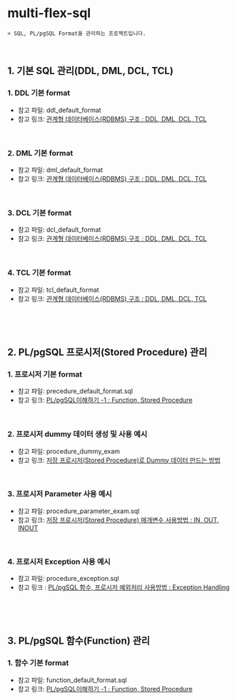 # multi-flex-sql

    > SQL, PL/pgSQL Format을 관리하는 프로젝트입니다.

<br/>

## 1. 기본 SQL 관리(DDL, DML, DCL, TCL)

### 1. DDL 기본 format

- 참고 파일: ddl_default_format
- 참고 링크: [관계형 데이터베이스(RDBMS) 구조 : DDL, DML, DCL, TCL](https://adjh54.tistory.com/314)

<br/>

### 2. DML 기본 format

- 참고 파일: dml_default_format
- 참고 링크: [관계형 데이터베이스(RDBMS) 구조 : DDL, DML, DCL, TCL](https://adjh54.tistory.com/314)

<br/>

### 3. DCL 기본 format

- 참고 파일: dcl_default_format
- 참고 링크: [관계형 데이터베이스(RDBMS) 구조 : DDL, DML, DCL, TCL](https://adjh54.tistory.com/314)

<br/>

### 4. TCL 기본 format

- 참고 파일: tcl_default_format
- 참고 링크: [관계형 데이터베이스(RDBMS) 구조 : DDL, DML, DCL, TCL](https://adjh54.tistory.com/314)

<br/>
<br/>
<br/>

## 2. PL/pgSQL 프로시저(Stored Procedure) 관리

### 1. 프로시저 기본 format

- 참고 파일: precedure_default_format.sql
- 참고 링크: [PL/pgSQL이해하기 -1 : Function, Stored Procedure](https://adjh54.tistory.com/159)

<br/>

### 2. 프로시저 dummy 데이터 생성 및 사용 예시

- 참고 파일: procedure_dummy_exam
- 참고 링크: [저장 프로시저(Stored Procedure)로 Dummy 데이터 만드는 방법](https://adjh54.tistory.com/401)

<br/>

### 3. 프로시저 Parameter 사용 예시

- 참고 파일: procedure_parameter_exam.sql
- 참고 링크: [저장 프로시저(Stored Procedure) 매개변수 사용방법 : IN, OUT, INOUT](https://adjh54.tistory.com/408)

<br/>

### 4. 프로시저 Exception 사용 예시

- 참고 파일: procedure_exception.sql
- 참고 링크 : [PL/pgSQL 함수, 프로시저 예외처리 사용방법 : Exception Handling](https://adjh54.tistory.com/413)

<br/>
<br/>
<br/>

## 3. PL/pgSQL 함수(Function) 관리

### 1. 함수 기본 format

- 참고 파일: function_default_format.sql
- 참고 링크: [PL/pgSQL이해하기 -1 : Function, Stored Procedure](https://adjh54.tistory.com/159)
